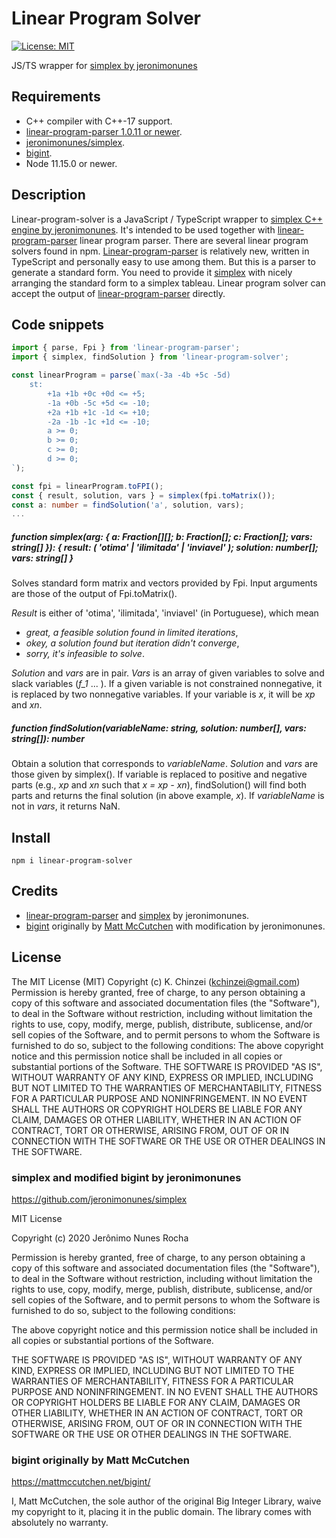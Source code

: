 # Linear Program Solver

<!--
[![npm version](https://badge.fury.io/js/raspi-pca9685-pwm.svg)](https://badge.fury.io/js/raspi-pca9685-pwm)
[![Build Status](https://travis-ci.org/kchinzei/raspi-pca9685-pwm.svg?branch=fakemorph)](https://travis-ci.org/kchinzei/raspi-pca9685-pwm)
[![Coverage Status](https://coveralls.io/repos/github/kchinzei/raspi-pca9685-pwm/badge.svg?branch=fakemorph)](https://coveralls.io/github/kchinzei/raspi-pca9685-pwm?branch=fakemorph)
-->

[![License: MIT](https://img.shields.io/badge/License-MIT-yellow.svg)](https://opensource.org/licenses/MIT)

JS/TS wrapper for [simplex by jeronimonunes](https://github.com/jeronimonunes/simplex)

## Requirements

- C++ compiler with C++-17 support.
- [linear-program-parser 1.0.11 or newer](https://www.npmjs.com/package/linear-program-parser).
- [jeronimonunes/simplex](https://github.com/jeronimonunes/simplex).
- [bigint](https://github.com/jeronimonunes/bigint).
- Node 11.15.0 or newer.

## Description

Linear-program-solver is a JavaScript / TypeScript wrapper to [simplex C++ engine by jeronimonunes](https://github.com/jeronimonunes/simplex).
It's intended to be used together with [linear-program-parser](https://www.npmjs.com/package/linear-program-parser) linear program parser.
There are several linear program solvers found in npm.
[Linear-program-parser](https://www.npmjs.com/package/linear-program-parser) is relatively new, written in TypeScript and personally easy to use among them.
But this is a parser to generate a standard form.
You need to provide it [simplex](https://github.com/jeronimonunes/simplex) with nicely arranging the standard form to a simplex tableau.
Linear program solver can accept the output of [linear-program-parser](https://www.npmjs.com/package/linear-program-parser) directly.

## Code snippets

```TypeScript
import { parse, Fpi } from 'linear-program-parser';
import { simplex, findSolution } from 'linear-program-solver';

const linearProgram = parse(`max(-3a -4b +5c -5d)
    st:
        +1a +1b +0c +0d <= +5;
        -1a +0b -5c +5d <= -10;
        +2a +1b +1c -1d <= +10;
        -2a -1b -1c +1d <= -10;
        a >= 0;
        b >= 0;
        c >= 0;
        d >= 0;
`);

const fpi = linearProgram.toFPI();
const { result, solution, vars } = simplex(fpi.toMatrix());
const a: number = findSolution('a', solution, vars);
...
```

##### function simplex(arg: { a: Fraction[][]; b: Fraction[]; c: Fraction[]; vars: string[] }): { result: ( 'otima' | 'ilimitada' | 'inviavel' ); solution: number[]; vars: string[] }

Solves standard form matrix and vectors provided by Fpi.
Input arguments are those of the output of Fpi.toMatrix().

_Result_ is either of 'otima', 'ilimitada', 'inviavel' (in Portuguese), which mean

- _great, a feasible solution found in limited iterations_,
- _okey, a solution found but iteration didn't converge_,
- _sorry, it's infeasible to solve_.

_Solution_ and _vars_ are in pair. _Vars_ is an array of given variables to solve and slack variables (_f_1_ ... ).
If a given variable is not constrained nonnegative, it is replaced by two nonnegative variables.
If your variable is _x_, it will be _xp_ and _xn_.

##### function findSolution(variableName: string, solution: number[], vars: string[]): number

Obtain a solution that corresponds to _variableName_. _Solution_ and _vars_ are those given by simplex().
If variable is replaced to positive and negative parts (e.g., _xp_ and _xn_ such that _x = xp - xn_),
findSolution() will find both parts and returns the final solution (in above example, _x_).
If _variableName_ is not in _vars_, it returns NaN.

## Install

```Shell
npm i linear-program-solver
```

<!--
During installation, it checks if your C++ compiler supports C++-17.
If you see an error message like

```Shell
> npm i linear-program-solver
  ...
  Build error: C++ compiler that supports c++-17 or newer required.
  ...
```

You need to manage to get one. For Raspberry pi, it temporarily downloads gcc version 9.1 binary.
-->

## Credits

- [linear-program-parser](https://www.npmjs.com/package/linear-program-parser) and
  [simplex](https://github.com/jeronimonunes/simplex) by jeronimonunes.
- [bigint](https://github.com/jeronimonunes/bigint) originally by [Matt McCutchen](https://mattmccutchen.net/bigint/) with modification by jeronimonunes.

## License

The MIT License (MIT)
Copyright (c) K. Chinzei (kchinzei@gmail.com)
Permission is hereby granted, free of charge, to any person obtaining a copy
of this software and associated documentation files (the "Software"), to deal
in the Software without restriction, including without limitation the rights
to use, copy, modify, merge, publish, distribute, sublicense, and/or sell
copies of the Software, and to permit persons to whom the Software is
furnished to do so, subject to the following conditions:
The above copyright notice and this permission notice shall be included in
all copies or substantial portions of the Software.
THE SOFTWARE IS PROVIDED "AS IS", WITHOUT WARRANTY OF ANY KIND, EXPRESS OR
IMPLIED, INCLUDING BUT NOT LIMITED TO THE WARRANTIES OF MERCHANTABILITY,
FITNESS FOR A PARTICULAR PURPOSE AND NONINFRINGEMENT. IN NO EVENT SHALL THE
AUTHORS OR COPYRIGHT HOLDERS BE LIABLE FOR ANY CLAIM, DAMAGES OR OTHER
LIABILITY, WHETHER IN AN ACTION OF CONTRACT, TORT OR OTHERWISE, ARISING FROM,
OUT OF OR IN CONNECTION WITH THE SOFTWARE OR THE USE OR OTHER DEALINGS IN
THE SOFTWARE.

### simplex and modified bigint by jeronimonunes

https://github.com/jeronimonunes/simplex

MIT License

Copyright (c) 2020 Jerônimo Nunes Rocha

Permission is hereby granted, free of charge, to any person obtaining a copy
of this software and associated documentation files (the "Software"), to deal
in the Software without restriction, including without limitation the rights
to use, copy, modify, merge, publish, distribute, sublicense, and/or sell
copies of the Software, and to permit persons to whom the Software is
furnished to do so, subject to the following conditions:

The above copyright notice and this permission notice shall be included in all
copies or substantial portions of the Software.

THE SOFTWARE IS PROVIDED "AS IS", WITHOUT WARRANTY OF ANY KIND, EXPRESS OR
IMPLIED, INCLUDING BUT NOT LIMITED TO THE WARRANTIES OF MERCHANTABILITY,
FITNESS FOR A PARTICULAR PURPOSE AND NONINFRINGEMENT. IN NO EVENT SHALL THE
AUTHORS OR COPYRIGHT HOLDERS BE LIABLE FOR ANY CLAIM, DAMAGES OR OTHER
LIABILITY, WHETHER IN AN ACTION OF CONTRACT, TORT OR OTHERWISE, ARISING FROM,
OUT OF OR IN CONNECTION WITH THE SOFTWARE OR THE USE OR OTHER DEALINGS IN THE
SOFTWARE.

### bigint originally by Matt McCutchen

https://mattmccutchen.net/bigint/

I, Matt McCutchen, the sole author of the original Big Integer Library, waive my copyright to it, placing it in the public domain.  The library comes with absolutely no warranty.